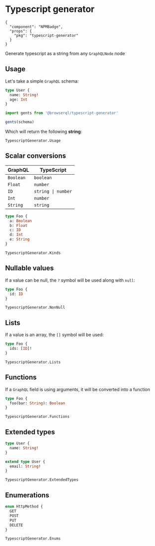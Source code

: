 # Typescript generator

```component
{
  "component": "NPMBadge",
  "props": {
    "pkg": "typescript-generator"
  }
}
```

Generate typescript as a string from any `GraphQLNode` node

## Usage

Let's take a simple `GraphQL` schema:

```graphql
type User {
  name: String!
  age: Int
}
```

```javascript
import gents from '@browserql/typescript-generator'

gents(schema)
```

Which will return the following **string**:

```snapshot
TypescriptGenerator.Usage
```

## Scalar conversions

| GraphQL   | TypeScript         |
| --------- | ------------------ |
| `Boolean` | `boolean`          |
| `Float`   | `number`           |
| `ID`      | `string \| number` |
| `Int`     | `number`           |
| `String`  | `string`           |

```graphql
type Foo {
  a: Boolean
  b: Float
  c: ID
  d: Int
  e: String
}
```

```snapshot
TypescriptGenerator.Kinds
```

## Nullable values

If a value can be null, the `?` symbol will be used along with `null`:

```graphql
type Foo {
  id: ID
}
```

```snapshot
TypescriptGenerator.NonNull
```

## Lists

If a value is an array, the `[]` symbol will be used:

```graphql
type Foo {
  ids: [ID]!
}
```

```snapshot
TypescriptGenerator.Lists
```

## Functions

If a `GraphQL` field is using arguments, it will be converted into a function

```graphql
type Foo {
  foo(bar: String): Boolean
}
```

```snapshot
TypescriptGenerator.Functions
```

## Extended types

```graphql
type User {
  name: String!
}

extend type User {
  email: String!
}
```

```snapshot
TypescriptGenerator.ExtendedTypes
```

## Enumerations

```graphql
enum HttpMethod {
  GET
  POST
  PUT
  DELETE
}
```

```snapshot
TypescriptGenerator.Enums
```
